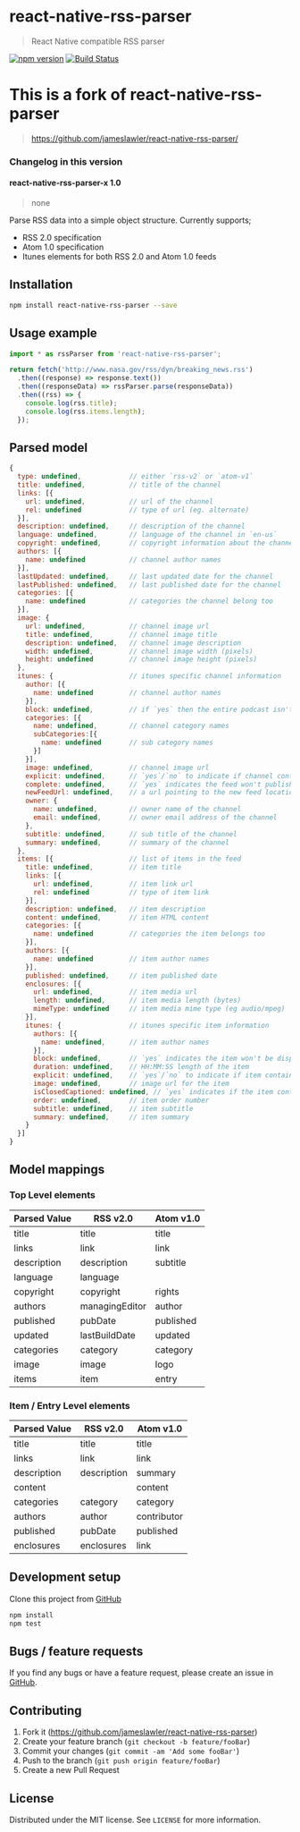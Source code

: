 # react-native-rss-parser
> React Native compatible RSS parser

[![npm version](https://badge.fury.io/js/react-native-rss-parser.svg)](https://badge.fury.io/js/react-native-rss-parser)
[![Build Status](https://api.travis-ci.org/jameslawler/react-native-rss-parser.png?branch=master)](https://api.travis-ci.org/jameslawler/react-native-rss-parser)

# This is a fork of react-native-rss-parser
> https://github.com/jameslawler/react-native-rss-parser/

### Changelog in this version
#### react-native-rss-parser-x 1.0
> none

Parse RSS data into a simple object structure. Currently supports;
* RSS 2.0 specification
* Atom 1.0 specification
* Itunes elements for both RSS 2.0 and Atom 1.0 feeds

## Installation

```sh
npm install react-native-rss-parser --save
```

## Usage example

```js
import * as rssParser from 'react-native-rss-parser';

return fetch('http://www.nasa.gov/rss/dyn/breaking_news.rss')
  .then((response) => response.text())
  .then((responseData) => rssParser.parse(responseData))
  .then((rss) => {
    console.log(rss.title);
    console.log(rss.items.length);
  });
```

## Parsed model

```js
{
  type: undefined,            // either `rss-v2` or `atom-v1`
  title: undefined,           // title of the channel
  links: [{
    url: undefined,           // url of the channel
    rel: undefined            // type of url (eg. alternate)
  }],
  description: undefined,     // description of the channel
  language: undefined,        // language of the channel in `en-us`
  copyright: undefined,       // copyright information about the channel
  authors: [{
    name: undefined           // channel author names
  }],
  lastUpdated: undefined,     // last updated date for the channel
  lastPublished: undefined,   // last published date for the channel
  categories: [{
    name: undefined           // categories the channel belong too
  }],
  image: {
    url: undefined,           // channel image url
    title: undefined,         // channel image title
    description: undefined,   // channel image description
    width: undefined,         // channel image width (pixels)
    height: undefined         // channel image height (pixels)
  },
  itunes: {                   // itunes specific channel information
    author: [{
      name: undefined         // channel author names
    }],
    block: undefined,         // if `yes` then the entire podcast isn't shown in iTunes directory
    categories: [{
      name: undefined,        // channel category names
      subCategories:[{
        name: undefined       // sub category names
      }]
    }],
    image: undefined,         // channel image url
    explicit: undefined,      // `yes`/`no` to indicate if channel contains explicit content
    complete: undefined,      // `yes` indicates the feed won't publish any new items in the future
    newFeedUrl: undefined,    // a url pointing to the new feed location
    owner: {
      name: undefined,        // owner name of the channel
      email: undefined,       // owner email address of the channel
    },
    subtitle: undefined,      // sub title of the channel
    summary: undefined,       // summary of the channel
  },
  items: [{                   // list of items in the feed
    title: undefined,         // item title
    links: [{
      url: undefined,         // item link url
      rel: undefined          // type of item link
    }],
    description: undefined,   // item description
    content: undefined,       // item HTML content
    categories: [{
      name: undefined         // categories the item belongs too
    }],
    authors: [{
      name: undefined         // item author names
    }],
    published: undefined,     // item published date
    enclosures: [{
      url: undefined,         // item media url
      length: undefined,      // item media length (bytes)
      mimeType: undefined     // item media mime type (eg audio/mpeg)
    }],
    itunes: {                 // itunes specific item information
      authors: [{
        name: undefined,      // item author names
      }],
      block: undefined,       // `yes` indicates the item won't be displayed in the iTunes directory
      duration: undefined,    // HH:MM:SS length of the item
      explicit: undefined,    // `yes`/`no` to indicate if item contains explicit content
      image: undefined,       // image url for the item
      isClosedCaptioned: undefined, // `yes` indicates if the item contains closed captioning
      order: undefined,       // item order number
      subtitle: undefined,    // item subtitle
      summary: undefined,     // item summary
    }
  }]
}
```

## Model mappings

### Top Level elements

| Parsed Value  | RSS v2.0      | Atom v1.0     |
| ------------- | ------------- | ------------- |
| title         | title         | title         |
| links         | link          | link          |
| description   | description   | subtitle      |
| language      | language      |               |
| copyright     | copyright     | rights        |
| authors       | managingEditor| author        |
| published     | pubDate       | published     |
| updated       | lastBuildDate | updated       |
| categories    | category      | category      |
| image         | image         | logo          |
| items         | item          | entry         |

### Item / Entry Level elements

| Parsed Value  | RSS v2.0      | Atom v1.0     |
| ------------- | ------------- | ------------- |
| title         | title         | title         |
| links         | link          | link          |
| description   | description   | summary       |
| content       |               | content       |
| categories    | category      | category      |
| authors       | author        | contributor   |
| published     | pubDate       | published     |
| enclosures    | enclosures    | link          |

## Development setup

Clone this project from [GitHub](https://github.com/jameslawler/react-native-rss-parser)

```sh
npm install
npm test
```

## Bugs / feature requests

If you find any bugs or have a feature request, please create an issue in [GitHub](https://github.com/jameslawler/react-native-rss-parser).

## Contributing

1. Fork it (<https://github.com/jameslawler/react-native-rss-parser>)
2. Create your feature branch (`git checkout -b feature/fooBar`)
3. Commit your changes (`git commit -am 'Add some fooBar'`)
4. Push to the branch (`git push origin feature/fooBar`)
5. Create a new Pull Request

## License

Distributed under the MIT license. See ``LICENSE`` for more information.